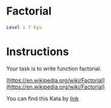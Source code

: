 # Factorial

```yaml
Level : 7 kyu
```

# Instructions

Your task is to write function factorial.

[https://en.wikipedia.org/wiki/Factorial](https://en.wikipedia.org/wiki/Factorial)

You can find this Kata by [link](https://www.codewars.com/kata/57a049e253ba33ac5e000212/train/cpp)